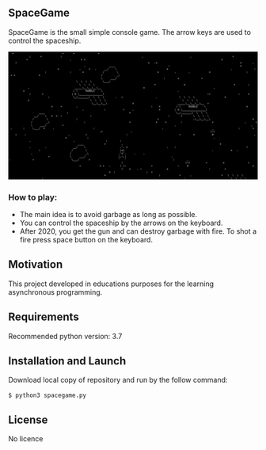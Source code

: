 ## SpaceGame

SpaceGame is the small simple console game. The arrow keys are used to control the spaceship.

![](demo/gif_game_record.gif)

### How to play:
* The main idea is to avoid garbage as long as possible.
* You can control the spaceship by the arrows on the keyboard.
* After 2020, you get the gun and can destroy garbage with fire. To shot a fire press space button on the keyboard. 

## Motivation

This project developed in educations purposes for the learning asynchronous programming. 

## Requirements

Recommended python version: 3.7

## Installation and Launch

Download local copy of repository and run by the follow command:
```
$ python3 spacegame.py
```

## License

No licence
